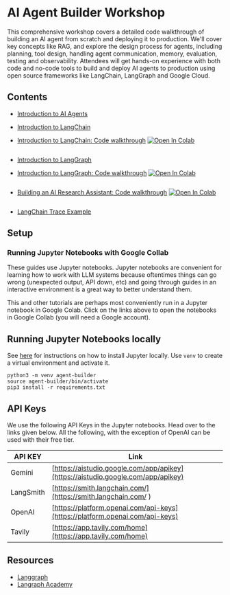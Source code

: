# AI Agent Builder Workshop

This comprehensive workshop covers a detailed code walkthrough of building an AI agent from scratch and deploying it to production. We'll cover key concepts like RAG, and explore the design process for agents, including planning, tool design, handling agent communication, memory, evaluation, testing and observability. Attendees will get hands-on experience with both code and no-code tools to build and deploy AI agents to production using open source frameworks like LangChain, LangGraph and Google Cloud.

## Contents

- [Introduction to AI Agents](https://docs.google.com/presentation/d/e/2PACX-1vTuA0bGX_K8p85S5EC4rp2YzbN0sSVR9LCoJJzfVJ2R50KIQFvUO3L7VVqaiUZ8ebzf5aYjdsX7vD1m/pub?start=false&loop=false&delayms=3000)

- [Introduction to LangChain](https://docs.google.com/presentation/d/e/2PACX-1vRNgHl8wJgPu9Aeb6xYvWmI0aNSJ7CAcuO3NttCPDBWSzkSs_mKizcEVqQZhAkgcc5sxSqziO052nNk/pub?start=false&loop=false&delayms=3000)

- <a style="display: flex;" target="_blank" href="https://colab.research.google.com/github/akshatamohanty/ai-agent-builder-workshop/blob/main/02_Working_with_LLMs.ipynb">
  <div style="margin-right: 4px">Introduction to LangChain: Code walkthrough </div>
  <img src="https://colab.research.google.com/assets/colab-badge.svg" alt="Open In Colab"/>
</a>

- [Introduction to LangGraph](https://docs.google.com/presentation/d/e/2PACX-1vRlRsjDFRRg2JVjaw9DojzZv9qzRziSvMYdado2oWQ7sVk2cr7r3kH2Yk22BFXrh7Rt5aFb8U4ZGKN3/pub?start=false&loop=false&delayms=3000)

- <a style="display: flex;" target="_blank" href="https://colab.research.google.com/github/akshatamohanty/ai-agent-builder-workshop/blob/main/05_Build_your_own_agent.ipynb">
    <div style="margin-right: 4px">Introduction to LangGraph: Code walkthrough </div>
    <img src="https://colab.research.google.com/assets/colab-badge.svg" alt="Open In Colab"/>
</a>

- <a style="display: flex;" target="_blank" href="https://colab.research.google.com/github/akshatamohanty/ai-agent-builder-workshop/blob/main/06_Research_assistant.ipynb">
    <div style="margin-right: 4px">Building an AI Research Assistant: Code walkthrough</div>
    <img src="https://colab.research.google.com/assets/colab-badge.svg" alt="Open In Colab"/>
</a>

- [LangChain Trace Example](https://smith.langchain.com/public/2524f9e0-6d2e-4fea-a775-ce8c5288c2b2/r)

## Setup


### Running Jupyter Notebooks with Google Collab
These guides use Jupyter notebooks. Jupyter notebooks are convenient for learning how to work with LLM systems because oftentimes things can go wrong (unexpected output, API down, etc) and going through guides in an interactive environment is a great way to better understand them.

This and other tutorials are perhaps most conveniently run in a Jupyter notebook in Google Colab. Click on the links above to open the notebooks in Google Collab (you will need a Google account). 

## Running Jupyter Notebooks locally

See [here](https://jupyter.org/install) for instructions on how to install Jupyter locally.
Use `venv` to create a virtual environment and activate it.

```
python3 -m venv agent-builder
source agent-builder/bin/activate
pip3 install -r requirements.txt
```

## API Keys

We use the following API Keys in the Jupyter notebooks. Head over to the links given below. All the following, with the exception of OpenAI can be used with their free tier.

| API KEY    | Link |
| -------- | ------- |
| Gemini  | [https://aistudio.google.com/app/apikey](https://aistudio.google.com/app/apikey)    |
| LangSmith |  [https://smith.langchain.com/](https://smith.langchain.com/ )    |
| OpenAI    |  [https://platform.openai.com/api-keys](https://platform.openai.com/api-keys)    |
| Tavily    |  [https://app.tavily.com/home](https://app.tavily.com/home)    |


## Resources

- [Langgraph](https://langchain-ai.github.io/langgraph/tutorials/)
- [Langraph Academy](https://academy.langchain.com/courses/intro-to-langgraph)